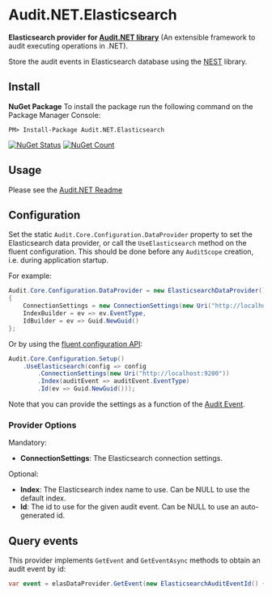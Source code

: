 # Audit.NET.Elasticsearch
**Elasticsearch provider for [Audit.NET library](https://github.com/thepirat000/Audit.NET)** (An extensible framework to audit executing operations in .NET).

Store the audit events in Elasticsearch database using the [NEST](https://www.nuget.org/packages/Nest) library.

## Install

**NuGet Package** 
To install the package run the following command on the Package Manager Console:

```
PM> Install-Package Audit.NET.Elasticsearch
```

[![NuGet Status](https://img.shields.io/nuget/v/Audit.NET.Elasticsearch.svg?style=flat)](https://www.nuget.org/packages/Audit.NET.Elasticsearch/)
[![NuGet Count](https://img.shields.io/nuget/dt/Audit.NET.Elasticsearch.svg)](https://www.nuget.org/packages/Audit.NET.Elasticsearch/)

## Usage
Please see the [Audit.NET Readme](https://github.com/thepirat000/Audit.NET#usage)

## Configuration
Set the static `Audit.Core.Configuration.DataProvider` property to set the Elasticsearch data provider, or call the `UseElasticsearch` 
method on the fluent configuration. This should be done before any `AuditScope` creation, i.e. during application startup.


For example:
```c#
Audit.Core.Configuration.DataProvider = new ElasticsearchDataProvider()
{
    ConnectionSettings = new ConnectionSettings(new Uri("http://localhost:9200")),
    IndexBuilder = ev => ev.EventType,
    IdBuilder = ev => Guid.NewGuid()
};
```

Or by using the [fluent configuration API](https://github.com/thepirat000/Audit.NET#configuration-fluent-api):
```c#
Audit.Core.Configuration.Setup()
    .UseElasticsearch(config => config
        .ConnectionSettings(new Uri("http://localhost:9200"))
        .Index(auditEvent => auditEvent.EventType)
        .Id(ev => Guid.NewGuid()));
```

Note that you can provide the settings as a function of the [Audit Event](https://github.com/thepirat000/Audit.NET#usage).


### Provider Options

Mandatory:
- **ConnectionSettings**: The Elasticsearch connection settings. 

Optional:
- **Index**: The Elasticsearch index name to use. Can be NULL to use the default index. 
- **Id**: The id to use for the given audit event. Can be NULL to use an auto-generated id.

## Query events

This provider implements `GetEvent` and `GetEventAsync` methods to obtain an audit event by id:

```c#
var event = elasDataProvider.GetEvent(new ElasticsearchAuditEventId() { Index = "myindex", Id = "myid" });
```
